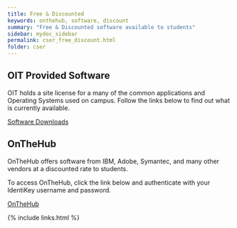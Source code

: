 ```yaml
---
title: Free & Discounted
keywords: onthehub, software, discount
summary: "Free & Discounted software available to students"
sidebar: mydoc_sidebar
permalink: cser_free_discount.html
folder: cser
---
```


## OIT Provided Software

OIT holds a site license for a many of the common applications and Operating Systems used on campus. Follow the links below to find out what is currently available.

[Software Downloads](https://oit.colorado.edu/software-hardware/software-downloads-and-licensing)


## OnTheHub

OnTheHub offers software from IBM, Adobe, Symantec, and many other vendors at a discounted rate to students.

To access OnTheHub, click the link below and authenticate with your IdentiKey username and password.

[OnTheHub](https://dreamspark.cs.colorado.edu)


{% include links.html %}
